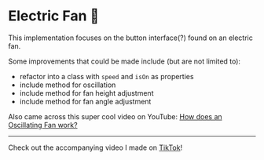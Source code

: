 # Electric Fan :dash:

This implementation focuses on the button interface(?) found on an electric fan.

Some improvements that could be made include (but are not limited to):

- refactor into a class with `speed` and `isOn` as properties
- include method for oscillation
- include method for fan height adjustment
- include method for fan angle adjustment

Also came across this super cool video on YouTube: [How does an Oscillating Fan work?](https://www.youtube.com/watch?v=BVnrD9m3nSI)

---

Check out the accompanying video I made on [TikTok](https://www.tiktok.com/@larissa_dev/video/7098143241178074373)!
